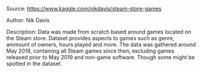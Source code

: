Source: https://www.kaggle.com/nikdavis/steam-store-games

Author: Nik Davis

Description: Data was made from scratch based around games located on the Steam store. Dataset provides aspects to games such as genre, ammount of owners, hours played
and more. The data was gathered around May 2019, containing all Steam games since then, excluding games released prior to May 2019 and non-game software. 
Though some might be spotted in the dataset.
